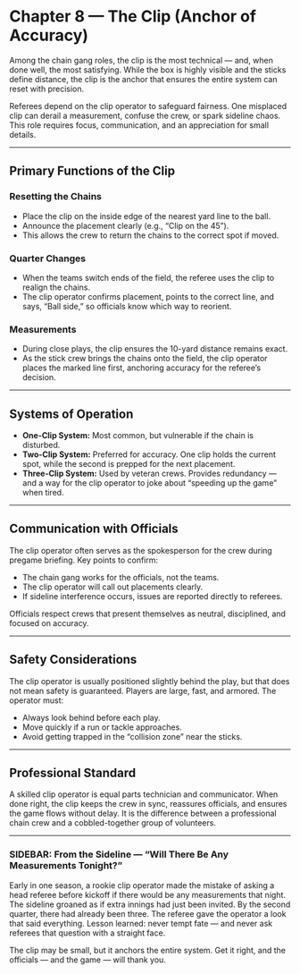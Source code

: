 # Chapter 8 — The Clip (Anchor of Accuracy)

Among the chain gang roles, the clip is the most technical — and, when done 
well, the most satisfying. While the box is highly visible and the sticks 
define distance, the clip is the anchor that ensures the entire system can 
reset with precision.  

Referees depend on the clip operator to safeguard fairness. One misplaced clip 
can derail a measurement, confuse the crew, or spark sideline chaos. This role 
requires focus, communication, and an appreciation for small details.  

---

## Primary Functions of the Clip

### Resetting the Chains  
- Place the clip on the inside edge of the nearest yard line to the ball.  
- Announce the placement clearly (e.g., “Clip on the 45”).  
- This allows the crew to return the chains to the correct spot if moved.  

### Quarter Changes  
- When the teams switch ends of the field, the referee uses the clip to 
  realign the chains.  
- The clip operator confirms placement, points to the correct line, and says, 
  “Ball side,” so officials know which way to reorient.  

### Measurements  
- During close plays, the clip ensures the 10-yard distance remains exact.  
- As the stick crew brings the chains onto the field, the clip operator places 
  the marked line first, anchoring accuracy for the referee’s decision.  

---

## Systems of Operation

- **One-Clip System:** Most common, but vulnerable if the chain is disturbed.  
- **Two-Clip System:** Preferred for accuracy. One clip holds the current spot, 
  while the second is prepped for the next placement.  
- **Three-Clip System:** Used by veteran crews. Provides redundancy — and a 
  way for the clip operator to joke about “speeding up the game” when tired.  

---

## Communication with Officials

The clip operator often serves as the spokesperson for the crew during pregame 
briefing. Key points to confirm:  

- The chain gang works for the officials, not the teams.  
- The clip operator will call out placements clearly.  
- If sideline interference occurs, issues are reported directly to referees.  

Officials respect crews that present themselves as neutral, disciplined, and 
focused on accuracy.  

---

## Safety Considerations

The clip operator is usually positioned slightly behind the play, but that does 
not mean safety is guaranteed. Players are large, fast, and armored. The 
operator must:  

- Always look behind before each play.  
- Move quickly if a run or tackle approaches.  
- Avoid getting trapped in the “collision zone” near the sticks.  

---

## Professional Standard

A skilled clip operator is equal parts technician and communicator. When done 
right, the clip keeps the crew in sync, reassures officials, and ensures the 
game flows without delay. It is the difference between a professional chain 
crew and a cobbled-together group of volunteers.  

---

### SIDEBAR: From the Sideline — “Will There Be Any Measurements Tonight?”

Early in one season, a rookie clip operator made the mistake of asking a head 
referee before kickoff if there would be any measurements that night. The 
sideline groaned as if extra innings had just been invited. By the second 
quarter, there had already been three. The referee gave the operator a look 
that said everything. Lesson learned: never tempt fate — and never ask 
referees that question with a straight face.  

<!-- end-sidebar -->

The clip may be small, but it anchors the entire system. Get it right, and the officials — and the game — will thank you.

